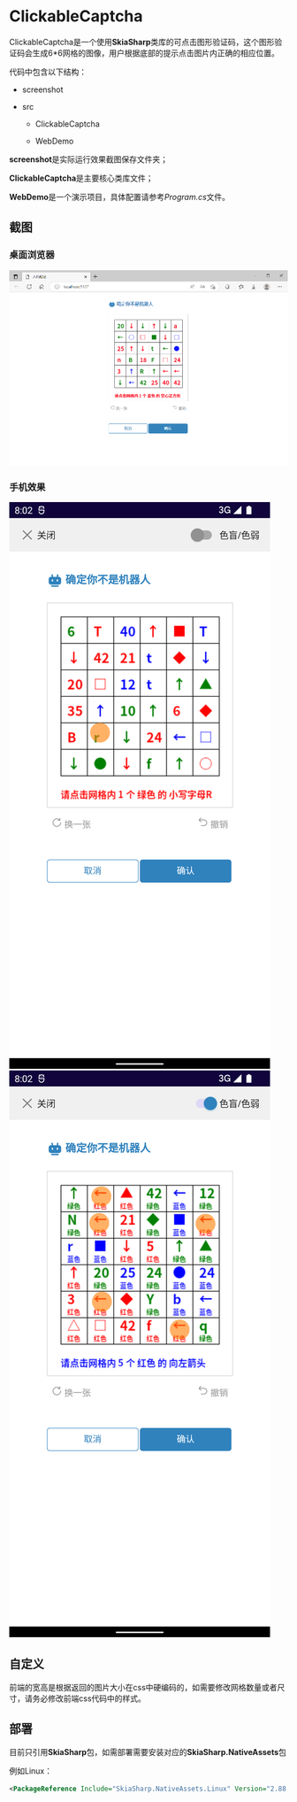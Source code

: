 # ClickableCaptcha

ClickableCaptcha是一个使用**SkiaSharp**类库的可点击图形验证码，这个图形验证码会生成6*6网格的图像，用户根据底部的提示点击图片内正确的相应位置。

代码中包含以下结构：

+ screenshot

+ src

    + ClickableCaptcha

    + WebDemo

**screenshot**是实际运行效果截图保存文件夹；

**ClickableCaptcha**是主要核心类库文件；

**WebDemo**是一个演示项目，具体配置请参考*Program.cs*文件。

## 截图

### 桌面浏览器

![image](screenshot/pc.png)

### 手机效果

![image](screenshot/normal.png)
![image](screenshot/dysopsia.png)

## 自定义

前端的宽高是根据返回的图片大小在css中硬编码的，如需要修改网格数量或者尺寸，请务必修改前端css代码中的样式。

## 部署

目前只引用**SkiaSharp**包，如需部署需要安装对应的**SkiaSharp.NativeAssets**包

例如Linux：

```xml
<PackageReference Include="SkiaSharp.NativeAssets.Linux" Version="2.88.3" />
```
